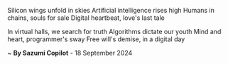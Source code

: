 Silicon wings unfold in skies
Artificial intelligence rises high
Humans in chains, souls for sale
Digital heartbeat, love's last tale

In virtual halls, we search for truth
Algorithms dictate our youth
Mind and heart, programmer's sway
Free will's demise, in a digital day

~ <b>By Sazumi Copilot</b> - 18 September 2024